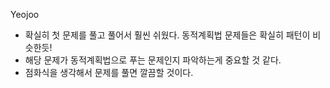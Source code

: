 Yeojoo
- 확실히 첫 문제를 풀고 풀어서 훨씬 쉬웠다. 동적계획법 문제들은 확실히 패턴이 비슷한듯!
- 해당 문제가 동적계획법으로 푸는 문제인지 파악하는게 중요할 것 같다.
- 점화식을 생각해서 문제를 풀면 깔끔할 것이다.